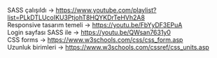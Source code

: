SASS çalışıldı -> https://www.youtube.com/playlist?list=PLkDTLUcoIKU3PtjohT8HQYKDrTeHVh2A8  
Responsive tasarım temeli -> https://youtu.be/FbYyDF3EPuA  
Login sayfası SASS ile -> https://youtu.be/QWsan7631y0  
CSS forms -> https://www.w3schools.com/css/css_form.asp  
Uzunluk birimleri -> https://www.w3schools.com/cssref/css_units.asp  
